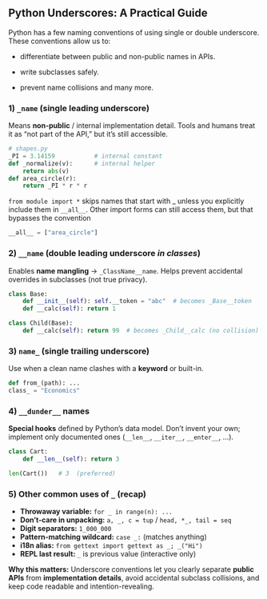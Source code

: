 ## Python Underscores: A Practical Guide

Python has a few naming conventions of using single or double underscore. These conventions allow us to:

- differentiate between public and non-public names in APIs.

- write subclasses safely.

- prevent name collisions and many more.

### 1) `_name` (single leading underscore)

Means **non-public** / internal implementation detail. Tools and humans treat it as “not part of the API,” but it’s still accessible.

```py
# shapes.py
_PI = 3.14159           # internal constant
def _normalize(v):      # internal helper
    return abs(v)
def area_circle(r):
    return _PI * r * r
```

`from module import *` skips names that start with \_ unless you explicitly include them in `__all__`. Other import forms can still access them, but that bypasses the convention

```py
__all__ = ["area_circle"]
```

### 2) `__name` (double leading underscore _in classes_)

Enables **name mangling** → `_ClassName__name`. Helps prevent accidental overrides in subclasses (not true privacy).

```py
class Base:
    def __init__(self): self.__token = "abc"  # becomes _Base__token
    def __calc(self): return 1

class Child(Base):
    def __calc(self): return 99  # becomes _Child__calc (no collision)
```

### 3) `name_` (single trailing underscore)

Use when a clean name clashes with a **keyword** or built-in.

```py
def from_(path): ...
class_ = "Economics"
```

### 4) `__dunder__` names

**Special hooks** defined by Python’s data model. Don’t invent your own; implement only documented ones (`__len__`, `__iter__`, `__enter__`, …).

```py
class Cart:
    def __len__(self): return 3

len(Cart())   # 3  (preferred)
```

### 5) Other common uses of `_` (recap)

- **Throwaway variable:** `for _ in range(n): ...`
- **Don’t-care in unpacking:** `a, _, c = tup` / `head, *_, tail = seq`
- **Digit separators:** `1_000_000`
- **Pattern-matching wildcard:** `case _:` (matches anything)
- **i18n alias:** `from gettext import gettext as _; _("Hi")`
- **REPL last result:** `_` is previous value (interactive only)

**Why this matters:**
Underscore conventions let you clearly separate **public APIs** from **implementation details**, avoid accidental subclass collisions, and keep code readable and intention-revealing.
